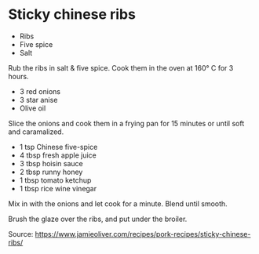 # Sticky chinese ribs

- Ribs
- Five spice
- Salt

Rub the ribs in salt & five spice. Cook them in the oven at 160° C for 3 hours.

- 3 red onions
- 3 star anise
- Olive oil

Slice the onions and cook them in a frying pan for 15 minutes or until soft and caramalized.

- 1 tsp Chinese five-spice
- 4 tbsp fresh apple juice
- 3 tbsp hoisin sauce
- 2 tbsp runny honey
- 1 tbsp tomato ketchup
- 1 tbsp rice wine vinegar

Mix in with the onions and let cook for a minute. Blend until smooth.

Brush the glaze over the ribs, and put under the broiler.

Source: https://www.jamieoliver.com/recipes/pork-recipes/sticky-chinese-ribs/

